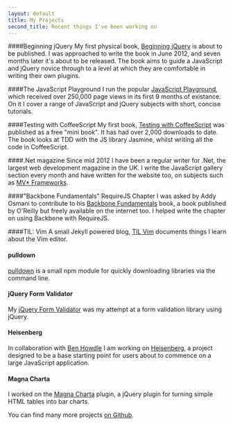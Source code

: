 ```yaml
---
layout: default
title: My Projects
second_title: Recent things I've been working on
---
```


####Beginning jQuery
My first physical book, [Beginning jQuery](http://www.apress.com/9781430249320) is about to be published. I was approached to write the book in June 2012, and seven months later it's about to be released. The book aims to guide a JavaScript and jQuery novice through to a level at which they are comfortable in writing their own plugins.

####The JavaScript Playground
I run the popular [JavaScript Playground](http://javascriptplayground.com), which received over 250,000 page views in its first 9 months of existance. On it I cover a range of JavaScript and jQuery subjects with short, concise tutorials.

####Testing with CoffeeScript
My first book, [Testing with CoffeeScript](https://efendibooks.com/minibooks/testing-with-coffeescript) was published as a free "mini book". It has had over 2,000 downloads to date. The book looks at TDD with the JS library Jasmine, whilst writing all the code in CoffeeScript.

####.Net magazine
Since mid 2012 I have been a regular writer for .Net, the largest web development magazine in the UK. I write the JavaScript gallery section every month and have written for the website too, on subjects such as [MV* Frameworks](http://www.netmagazine.com/features/essential-javascript-top-five-mvc-frameworks).

####"Backbone Fundamentals" RequireJS Chapter
I was asked by Addy Osmani to contribute to his [Backbone Fundamentals](http://addyosmani.github.com/backbone-fundamentals/) book, a book published by O'Reilly but freely available on the internet too. I helped write the chapter on using Backbone with RequireJS.

####TIL: Vim
A small Jekyll powered blog, [TIL Vim](http://tilvim.com/) documents things I learn about the Vim editor.

#### pulldown
[pulldown](https://github.com/jackfranklin/pulldown) is a small npm module for quickly downloading libraries via the command line.

#### jQuery Form Validator
My [jQuery Form Validator](https://github.com/jackfranklin/jQuery-Form-Validator) was my attempt at a form validation library using jQuery.

#### Heisenberg
In collaboration with [Ben Howdle](http://github.com/benhowdle) I am working on [Heisenberg](http://github.com/Heisenbergjs), a project designed to be a base starting point for users about to commence on a large JavaScript application.

#### Magna Charta
I worked on the [Magna Charta](https://github.com/alphagov/magna-charta) plugin, a jQuery plugin for turning simple HTML tables into bar charts.

You can find many more projects [on Github](http://github.com/jackfranklin).

